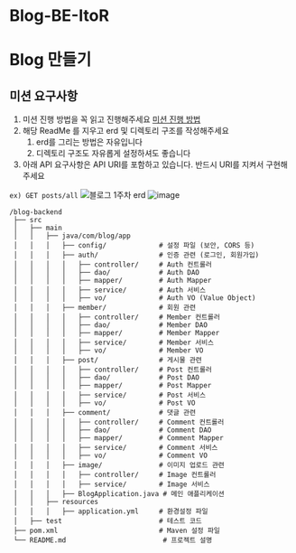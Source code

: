 # Blog-BE-ItoR

# Blog 만들기

## 미션 요구사항

1. 미션 진행 방법을 꼭 읽고 진행해주세요
   [미션 진행 방법](https://www.notion.so/46dbd9440a4f4d5e97228011dff70f5a?pvs=21)
2. 해당 ReadMe 를 지우고 erd 및 디렉토리 구조를 작성해주세요
    1. erd를 그리는 방법은 자유입니다
    2. 디렉토리 구조도 자유롭게 설정하셔도 좋습니다
3. 아래 API 요구사항은 API URI를 포함하고 있습니다. 반드시 URI를 지켜서 구현해주세요

`ex) GET posts/all`
![블로그 1주차 erd](https://github.com/user-attachments/assets/db86eb59-bba7-45f0-a559-a92fd5cfc210)
![image](https://github.com/user-attachments/assets/834a9589-d526-47f4-aeab-f27f82226723)

```
/blog-backend
 ├── src
 │   ├── main
 │   │   ├── java/com/blog/app
 │   │   │   ├── config/             # 설정 파일 (보안, CORS 등)
 │   │   │   ├── auth/               # 인증 관련 (로그인, 회원가입)
 │   │   │   │   ├── controller/     # Auth 컨트롤러
 │   │   │   │   ├── dao/            # Auth DAO
 │   │   │   │   ├── mapper/         # Auth Mapper
 │   │   │   │   ├── service/        # Auth 서비스
 │   │   │   │   ├── vo/             # Auth VO (Value Object)
 │   │   │   ├── member/             # 회원 관련
 │   │   │   │   ├── controller/     # Member 컨트롤러
 │   │   │   │   ├── dao/            # Member DAO
 │   │   │   │   ├── mapper/         # Member Mapper
 │   │   │   │   ├── service/        # Member 서비스
 │   │   │   │   ├── vo/             # Member VO
 │   │   │   ├── post/               # 게시물 관련
 │   │   │   │   ├── controller/     # Post 컨트롤러
 │   │   │   │   ├── dao/            # Post DAO
 │   │   │   │   ├── mapper/         # Post Mapper
 │   │   │   │   ├── service/        # Post 서비스
 │   │   │   │   ├── vo/             # Post VO
 │   │   │   ├── comment/            # 댓글 관련
 │   │   │   │   ├── controller/     # Comment 컨트롤러
 │   │   │   │   ├── dao/            # Comment DAO
 │   │   │   │   ├── mapper/         # Comment Mapper
 │   │   │   │   ├── service/        # Comment 서비스
 │   │   │   │   ├── vo/             # Comment VO
 │   │   │   ├── image/              # 이미지 업로드 관련
 │   │   │   │   ├── controller/     # Image 컨트롤러
 │   │   │   │   ├── service/        # Image 서비스
 │   │   │   ├── BlogApplication.java # 메인 애플리케이션
 │   │   ├── resources
 │   │   │   ├── application.yml     # 환경설정 파일
 │   ├── test                        # 테스트 코드
 ├── pom.xml                         # Maven 설정 파일
 └── README.md                        # 프로젝트 설명
```

